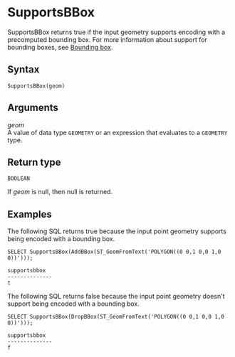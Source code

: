 # SupportsBBox<a name="SupportsBBox-function"></a>

SupportsBBox returns true if the input geometry supports encoding with a precomputed bounding box\. For more information about support for bounding boxes, see [Bounding box](spatial-terminology.md#spatial-terminology-bounding-box)\.

## Syntax<a name="SupportsBBox-function-syntax"></a>

```
SupportsBBox(geom)
```

## Arguments<a name="SupportsBBox-function-arguments"></a>

 *geom*   
A value of data type `GEOMETRY` or an expression that evaluates to a `GEOMETRY` type\.

## Return type<a name="SupportsBBox-function-return"></a>

`BOOLEAN`

If *geom* is null, then null is returned\.

## Examples<a name="SupportsBBox-function-examples"></a>

The following SQL returns true because the input point geometry supports being encoded with a bounding box\. 

```
SELECT SupportsBBox(AddBBox(ST_GeomFromText('POLYGON((0 0,1 0,0 1,0 0))')));
```

```
supportsbbox
--------------
t
```

The following SQL returns false because the input point geometry doesn't support being encoded with a bounding box\. 

```
SELECT SupportsBBox(DropBBox(ST_GeomFromText('POLYGON((0 0,1 0,0 1,0 0))')));
```

```
supportsbbox
--------------
f
```